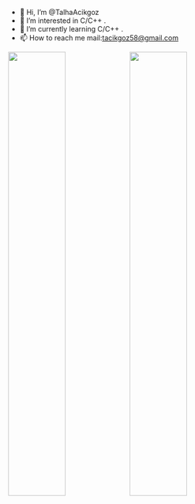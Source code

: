 - 👋 Hi, I’m @TalhaAcikgoz
- 👀 I’m interested in C/C++ .
- 🌱 I’m currently learning C/C++ .
- 📫 How to reach me mail:tacikgoz58@gmail.com

<img width="48%" height="%60" src="https://github-readme-stats.vercel.app/api?username=TalhaAcikgoz&show_icons=true&theme=tokyonight" /> <img width="48%" src="https://github-readme-streak-stats.herokuapp.com/?user=TalhaAcikgoz&theme=tokyonight" />

<!---
TalhaAcikgoz/TalhaAcikgoz is a ✨ special ✨ repository because its `README.md` (this file) appears on your GitHub profile.
You can click the Preview link to take a look at your changes.
--->
